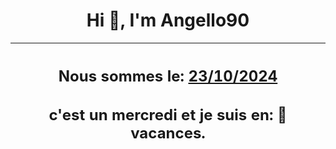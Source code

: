 <h1 align='center'>Hi 👋, I'm Angello90</h1>
<div align='center'>

|<h2 align='center'>Nous sommes le: <u>23/10/2024</u></h2><h2 align='center'>c'est un mercredi et je suis  en: 🌴 vacances.</h2>|
|---
</div>